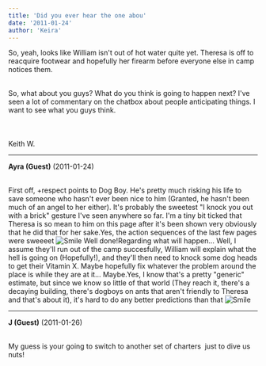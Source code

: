 ```yaml
---
title: 'Did you ever hear the one abou'
date: '2011-01-24'
author: 'Keira'
---
```


So, yeah, looks like William isn't out of hot water quite yet. Theresa is off to reacquire footwear and hopefully her firearm before everyone else in camp notices them.<div><br></div><div>So, what about you guys? What do you think is going to happen next? I've seen a lot of commentary on the chatbox about people anticipating things. I want to see what you guys think.</div><div><br></div><div><br></div><div><br></div><div>Keith W.</div>

---
**Ayra (Guest)** (2011-01-24)

<br>First off, +respect points to Dog Boy. He's pretty much risking his life to save someone who hasn't ever been nice to him (Granted, he hasn't been much of an angel to her either). It's probably the sweetest "I knock you out with a brick" gesture I've seen anywhere so far. I'm a tiny bit ticked that Theresa is so mean to him on this page after it's been shown very obviously that he did that for her sake.Yes, the action sequences of the last few pages were sweeeet <img src="//smilies/smile.gif" alt="Smile" border="0"> Well done!Regarding what will happen... Well, I assume they'll run out of the camp succesfully, William will explain what the hell is going on (Hopefully!), and they'll then need to knock some dog heads to get their Vitamin X. Maybe hopefully fix whatever the problem around the place is while they are at it... Maybe.Yes, I know that's a pretty "generic" estimate, but since we know so little of that world (They reach it, there's a decaying building, there's dogboys on ants that aren't friendly to Theresa and that's about it), it's hard to do any better predictions than that <img src="//smilies/smile.gif" alt="Smile" border="0">

---
**J (Guest)** (2011-01-26)

<br> My guess is your going to switch to another set of charters&nbsp; just to dive us nuts!<br>


